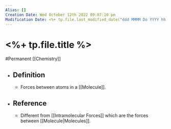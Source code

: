 ```yaml
---
Alias: []
Creation Date: Wed October 12th 2022 09:07:10 pm 
Modification Date: <%+ tp.file.last_modified_date("ddd MMMM Do YYYY hh:mm:ss a") %>
---
```

# <%+ tp.file.title %>
#Permanent [[Chemistry]]

- ## Definition
	- Forces between atoms in a [[Molecule]].
- ## Reference
	- Different from [[Intramolecular Forces]] which are the forces between [[Molecule|Molecules]].
